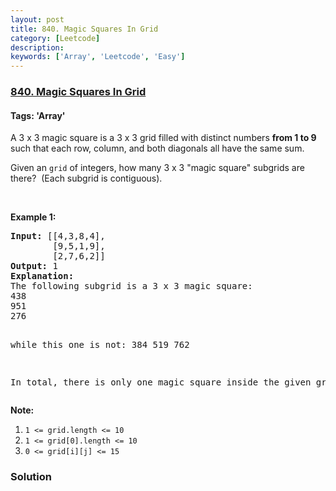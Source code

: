 ```yaml
---
layout: post
title: 840. Magic Squares In Grid
category: [Leetcode]
description: 
keywords: ['Array', 'Leetcode', 'Easy']
---
```

### [840. Magic Squares In Grid](https://leetcode.com/problems/magic-squares-in-grid)

#### Tags: 'Array'

<div class="content__u3I1 question-content__JfgR"><div><p>A 3 x 3 magic square is a 3 x 3 grid filled with distinct numbers <strong>from 1 to 9</strong> such that each row, column, and both diagonals all have the same sum.</p>
<p>Given an <code>grid</code> of integers, how many 3 x 3 "magic square" subgrids are there?  (Each subgrid is contiguous).</p>
<p> </p>
<p><strong>Example 1:</strong></p>
<pre><strong>Input: </strong>[[4,3,8,4],
        [9,5,1,9],
        [2,7,6,2]]
<strong>Output: </strong>1
<strong>Explanation: </strong>
The following subgrid is a 3 x 3 magic square:
438
951
276

while this one is not:
384
519
762

In total, there is only one magic square inside the given grid.
</pre>
<p><strong>Note:</strong></p>
<ol>
<li><code>1 &lt;= grid.length &lt;= 10</code></li>
<li><code>1 &lt;= grid[0].length &lt;= 10</code></li>
<li><code>0 &lt;= grid[i][j] &lt;= 15</code></li>
</ol>
</div></div>

### Solution
